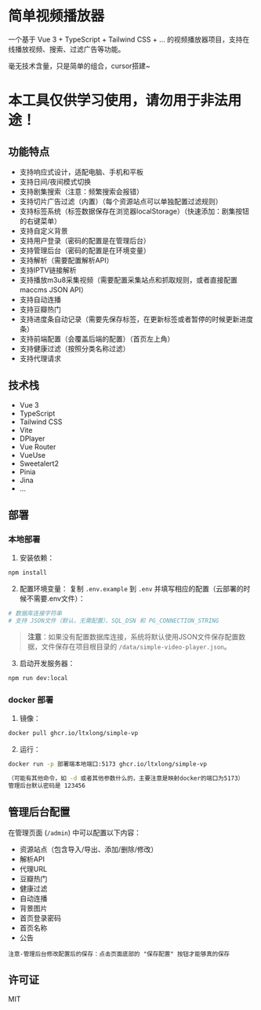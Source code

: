 # 简单视频播放器

一个基于 Vue 3 + TypeScript + Tailwind CSS + ... 的视频播放器项目，支持在线播放视频、搜索、过滤广告等功能。

毫无技术含量，只是简单的组合，cursor搭建~

# 本工具仅供学习使用，请勿用于非法用途！


## 功能特点

- 支持响应式设计，适配电脑、手机和平板
- 支持日间/夜间模式切换
- 支持剧集搜索（注意：频繁搜索会报错）
- 支持切片广告过滤（内置）（每个资源站点可以单独配置过滤规则）
- 支持标签系统（标签数据保存在浏览器localStorage）（快速添加：剧集按钮的右键菜单）
- 支持自定义背景
- 支持用户登录（密码的配置是在管理后台）
- 支持管理后台（密码的配置是在环境变量）
- 支持解析（需要配置解析API）
- 支持IPTV链接解析
- 支持播放m3u8采集视频（需要配置采集站点和抓取规则，或者直接配置maccms JSON API）
- 支持自动连播
- 支持豆瓣热门
- 支持进度条自动记录（需要先保存标签，在更新标签或者暂停的时候更新进度条）
- 支持前端配置（会覆盖后端的配置）（首页左上角）
- 支持健康过滤（按照分类名称过滤）
- 支持代理请求

## 技术栈

- Vue 3
- TypeScript
- Tailwind CSS
- Vite
- DPlayer
- Vue Router
- VueUse
- Sweetalert2
- Pinia
- Jina
- ...

## 部署

### 本地部署

1. 安装依赖：
```bash
npm install
```

2. 配置环境变量：
复制 `.env.example` 到 `.env` 并填写相应的配置（云部署的时候不需要.env文件）：
```bash
# 数据库连接字符串
# 支持 JSON文件（默认，无需配置）、SQL_DSN 和 PG_CONNECTION_STRING
```

> **注意**：如果没有配置数据库连接，系统将默认使用JSON文件保存配置数据，文件保存在项目根目录的 `/data/simple-video-player.json`。

3. 启动开发服务器：
```bash
npm run dev:local
```

### docker 部署

1. 镜像：
```bash
docker pull ghcr.io/ltxlong/simple-vp
```

2. 运行：
```bash
docker run -p 部署端本地端口:5173 ghcr.io/ltxlong/simple-vp

（可能有其他命令，如 -d 或者其他参数什么的，主要注意是映射docker的端口为5173）
管理后台默认密码是 123456
```


## 管理后台配置

在管理页面 (`/admin`) 中可以配置以下内容：

- 资源站点（包含导入/导出、添加/删除/修改）
- 解析API
- 代理URL
- 豆瓣热门
- 健康过滤
- 自动连播
- 背景图片
- 首页登录密码
- 首页名称
- 公告

```
注意-管理后台修改配置后的保存：点击页面底部的 "保存配置" 按钮才能够真的保存
```

## 许可证

MIT 

